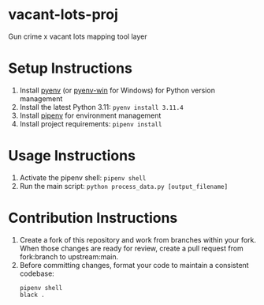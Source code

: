 # vacant-lots-proj
Gun crime x vacant lots mapping tool layer

# Setup Instructions
1. Install [pyenv](https://github.com/pyenv/pyenv) (or [pyenv-win](https://github.com/pyenv-win/pyenv-win) for Windows) for Python version management
2. Install the latest Python 3.11: `pyenv install 3.11.4`
3. Install [pipenv](https://github.com/pypa/pipenv) for environment management
4. Install project requirements: `pipenv install`

# Usage Instructions
1. Activate the pipenv shell: `pipenv shell`
2. Run the main script: `python process_data.py [output_filename]`

# Contribution Instructions
1. Create a fork of this repository and work from branches within your fork. When those changes are ready for review, create a pull request from fork:branch to upstream:main.
2. Before committing changes, format your code to maintain a consistent codebase: 
    ```
    pipenv shell
    black .
    ```
